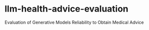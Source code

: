 # llm-health-advice-evaluation
Evaluation of Generative Models Reliability to Obtain Medical Advice
